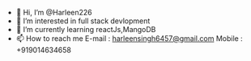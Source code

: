 - 👋 Hi, I’m @Harleen226
- 👀 I’m interested in full stack devlopment
- 🌱 I’m currently learning reactJs,MangoDB
- 📫 How to reach me E-mail : harleensingh6457@gmail.com Mobile : +919014634658

<!---
Harleen226/Harleen226 is a ✨ special ✨ repository because its `README.md` (this file) appears on your GitHub profile.
You can click the Preview link to take a look at your changes.
--->
